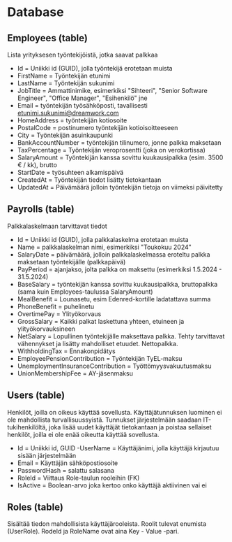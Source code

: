 # Database

## Employees (table)

Lista yrityksesen työntekijöistä, jotka saavat palkkaa

- Id = Uniikki id (GUID), jolla työntekijä erotetaan muista
- FirstName = Työntekijän etunimi
- LastName = Työntekijän sukunimi
- JobTitle = Ammattinimike, esimerkiksi "Sihteeri", "Senior Software Engineer", "Office Manager", "Esihenkilö" jne
- Email = työntekijän työsähköposti, tavallisesti etunimi.sukunimi@dreamwork.com
- HomeAddress = työntekijän kotiosoite
- PostalCode = postinumero työntekijän kotioisoitteeseen
- City = Työntekijän asuinkaupunki
- BankAccountNumber = työntekijän tilinumero, jonne palkka maksetaan
- TaxPercentage = Työntekijän veroprosentti (joka on verokortissa)
- SalaryAmount = Työntekijän kanssa sovittu kuukausipalkka (esim. 3500 € / kk), brutto
- StartDate = työsuhteen alkamispäivä
- CreatedAt = Työntekijän tiedot lisätty tietokantaan
- UpdatedAt = Päivämäärä jolloin työntekijän tietoja on viimeksi päivitetty

## Payrolls (table)

Palkkalaskelmaan tarvittavat tiedot

- Id = Uniikki id (GUID), jolla palkkalaskelma erotetaan muista
- Name = palkkalaskelman nimi, esimerkiksi "Toukokuu 2024"
- SalaryDate = päivämäärä, jolloin palkkalaskelmassa eroteltu palkka maksetaan työntekijälle (palkkapäivä)
- PayPeriod = ajanjakso, jolta palkka on maksettu (esimerkiksi 1.5.2024 - 31.5.2024)
- BaseSalary = työntekijän kanssa sovittu kuukausipalkka, bruttopalkka (sama kuin Employees-taulussa SalaryAmount)
- MealBenefit = Lounasetu, esim Edenred-kortille ladatattava summa
- PhoneBenefit = puhelinetu
- OvertimePay = Ylityökorvaus
- GrossSalary = Kaikki palkat laskettuna yhteen, etuineen ja ylityökorvauksineen
- NetSalary = Lopullinen työntekijälle maksettava palkka. Tehty tarvittavat vähennykset ja lisätty mahdolliset etuudet. Nettopalkka.
- WithholdingTax = Ennakonpidätys
- EmployeePensionContribution = Työntekijän TyEL-maksu
- UnemploymentInsuranceContribution = Työttömyysvakuutusmaksu
- UnionMembershipFee = AY-jäsenmaksu

## Users (table)

Henkilöt, joilla on oikeus käyttää sovellusta. Käyttäjätunnuksen luominen ei ole mahdollista turvallisuussyistä. Tunnukset järjestelmään saadaan IT-tukihenkilöltä, joka lisää uudet käyttäjät tietokantaan ja poistaa sellaiset henkilöt, joilla ei ole enää oikeutta käyttää sovellusta.

- Id = Uniikki id, GUID
  -UserName = Käyttäjänimi, jolla käyttäjä kirjautuu sisään järjestelmään
- Email = Käyttäjän sähköpostiosoite
- PasswordHash = salattu salasana
- RoleId = Viittaus Role-taulun rooleihin (FK)
- IsActive = Boolean-arvo joka kertoo onko käyttäjä aktiivinen vai ei

## Roles (table)

Sisältää tiedon mahdollisista käyttäjärooleista. Roolit tulevat enumista (UserRole). RodeId ja RoleName ovat aina Key - Value -pari.
